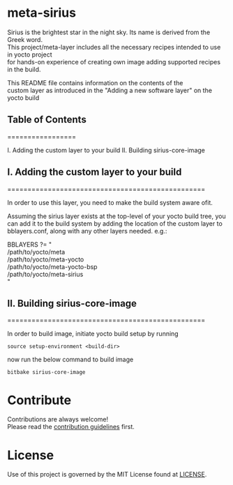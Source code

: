 # meta-sirius

Sirius is the brightest star in the night sky. Its name is derived from the Greek word. \
This project/meta-layer includes all the necessary recipes intended to use in yocto project \
for hands-on experience of creating own image adding supported recipes in the build.


This README file contains information on the contents of the \
custom layer as introduced in the "Adding a new software layer" on the yocto build 


## Table of Contents
=================

  I.  Adding the custom layer to your build
  II. Building sirius-core-image


## I. Adding the custom layer to your build
=================================================

In order to use this layer, you need to make the build system aware ofit.

Assuming the sirius layer exists at the top-level of your
yocto build tree, you can add it to the build system by adding the
location of the custom layer to bblayers.conf, along with any
other layers needed. e.g.:

  BBLAYERS ?= " \
    /path/to/yocto/meta \
    /path/to/yocto/meta-yocto \
    /path/to/yocto/meta-yocto-bsp \
    /path/to/yocto/meta-sirius \
    "
## II. Building sirius-core-image
=================================================

In order to build image, initiate yocto build setup by running 
```
source setup-environment <build-dir>
```
now run the below command to build image
```
bitbake sirius-core-image
```

# Contribute
Contributions are always welcome!  
Please read the [contribution guidelines](contributing.md) first.

# License
Use of this project is governed by the MIT License found at [LICENSE](./LICENSE).
